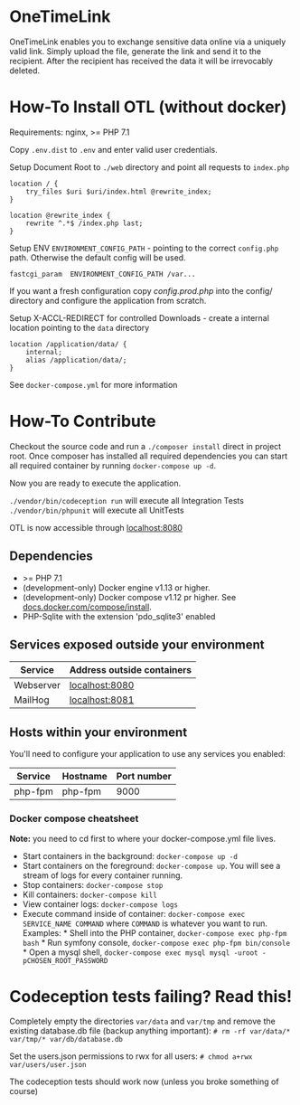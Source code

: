 OneTimeLink
===========

OneTimeLink enables you to exchange sensitive data online via a uniquely valid link.
Simply upload the file, generate the link and send it to the recipient.
After the recipient has received the data it will be irrevocably deleted.

# How-To Install OTL (without docker)

Requirements: nginx, >= PHP 7.1

Copy `.env.dist` to `.env` and enter valid user credentials.

Setup Document Root to `./web` directory and point all requests to `index.php`

    location / {
        try_files $uri $uri/index.html @rewrite_index;
    }

    location @rewrite_index {
        rewrite ^.*$ /index.php last;
    }

Setup ENV `ENVIRONMENT_CONFIG_PATH` - pointing to the correct `config.php` path. Otherwise the default config will be used.

    fastcgi_param  ENVIRONMENT_CONFIG_PATH /var...

If you want a fresh configuration copy *config.prod.php* into the config/ directory and configure the application from scratch.

Setup X-ACCL-REDIRECT for controlled Downloads - create a internal location pointing to the `data` directory

    location /application/data/ {
        internal;
        alias /application/data/;
    }
    
See `docker-compose.yml` for more information

# How-To Contribute

Checkout the source code and run a `./composer install` direct in project root. Once composer has installed 
all required dependencies you can start all required container by running `docker-compose up -d`.

Now you are ready to execute the application. 

`./vendor/bin/codeception run` will execute all Integration Tests
`./vendor/bin/phpunit` will execute all UnitTests 

OTL is now accessible through [localhost:8080](http://localhost:8080)

## Dependencies

  * \>= PHP 7.1
  * (development-only) Docker engine v1.13 or higher. 
  * (development-only) Docker compose v1.12 pr higher. See [docs.docker.com/compose/install](https://docs.docker.com/compose/install/).
  * PHP-Sqlite with the extension 'pdo_sqlite3' enabled

## Services exposed outside your environment

Service|Address outside containers
------|---------
Webserver|[localhost:8080](http://localhost:8080)
MailHog|[localhost:8081](http://localhost:8001)

## Hosts within your environment

You'll need to configure your application to use any services you enabled:

Service|Hostname|Port number
------|---------|-----------
php-fpm|php-fpm|9000

### Docker compose cheatsheet

**Note:** you need to cd first to where your docker-compose.yml file lives.

  * Start containers in the background: `docker-compose up -d`
  * Start containers on the foreground: `docker-compose up`. You will see a stream of logs for every container running.
  * Stop containers: `docker-compose stop`
  * Kill containers: `docker-compose kill`
  * View container logs: `docker-compose logs`
  * Execute command inside of container: `docker-compose exec SERVICE_NAME COMMAND` where `COMMAND` is whatever you want to run. Examples:
        * Shell into the PHP container, `docker-compose exec php-fpm bash`
        * Run symfony console, `docker-compose exec php-fpm bin/console`
        * Open a mysql shell, `docker-compose exec mysql mysql -uroot -pCHOSEN_ROOT_PASSWORD`

# Codeception tests failing? Read this!

Completely empty the directories `var/data` and `var/tmp` and remove the
existing database.db file (backup anything important):
`# rm -rf var/data/* var/tmp/* var/db/database.db`

Set the users.json permissions to rwx for all users:
`# chmod a+rwx var/users/user.json`

The codeception tests should work now (unless you broke something of course)